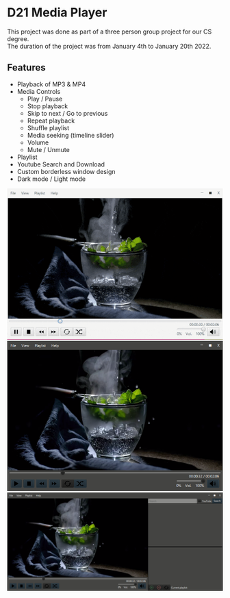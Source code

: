 # D21 Media Player 
This project was done as part of a three person group project for our CS degree.\
The duration of the project was from January 4th to January 20th 2022.

## Features
 - Playback of MP3 & MP4
 - Media Controls
   - Play / Pause
   - Stop playback
   - Skip to next / Go to previous
   - Repeat playback
   - Shuffle playlist
   - Media seeking (timeline slider)
   - Volume
   - Mute / Unmute
 - Playlist
 - Youtube Search and Download
 - Custom borderless window design
 - Dark mode / Light mode


![Video Player GIF](/img/video-player.gif)
![Video Player Dark Mode](/img/video-player-dark.png)
![Video Player Dark Mode Playlist](/img/video-player-playlist-dark.png)
